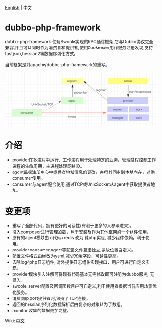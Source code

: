 [English](./README.md) | 中文

# dubbo-php-framework

dubbo-php-framework 使用Swoole实现的RPC通信框架,它与Dubbo协议完全兼容,并且可以同时作为消费者和提供者,使用Zookeeper用作服务注册发现,支持fastjson,hessian2等数据序列化方式。<br /><br />
当前框架是对apache/dubbo-php-framework的重写。

![arch](https://github.com/crazyxman/dubbo-php-framework/blob/master/Arch.png)

# 介绍
- provider在多进程中运行、工作进程用于处理特定的业务，管理进程控制工作进程的生命周期，主进程处理网络IO。
- agent监视注册中心中提供者地址信息的更改，并将其同步到本地内存，以供consumer使用。
- consumer与agent配合使用,通过TCP或UnixSocket从agent中获取提供者地址。

# 变更项
- 重写了全部代码，拥有更好的可读性(有利于更多的人参与进来)。
- 引入composer进行管理加载，利于安装及作为其他框架的一个组件使用。
- 原有的agent模块由 c代码+redis 改为 纯php实现, 减少组件依赖，利于使用。
- provider,consumer,agent等配置文件互相独立,存放位置自定义。
- 配置文件格式由ini改为yaml,减少冗余字段，可读性更高。
- 去除log4php日志组件, 对外提供日志组件实现接口，用户可进行自定义实现。
- provider模块引入注解可将现有代码基本无需修改即可注册为dubbo服务, 无侵入。
- swoole_server配置及回调函数用户可自定义,利于使用者根据当前应用场景优化服务。
- 消费同ip:port提供者时,保持了TCP连接。
- 返回的hessian序列化数据解析后由复杂的对象转为了数组。
- monitor 收集的数据更加完整。

Wiki: [中文](https://github.com/crazyxman/dubbo-php-framework/wiki/%E4%B8%AD%E6%96%87)
